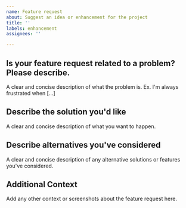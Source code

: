 ```yaml
---
name: Feature request
about: Suggest an idea or enhancement for the project
title: ''
labels: enhancement
assignees: ''

---
```


## Is your feature request related to a problem? Please describe.

A clear and concise description of what the problem is. Ex. I'm always frustrated when [...]

## Describe the solution you'd like

A clear and concise description of what you want to happen.

## Describe alternatives you've considered

A clear and concise description of any alternative solutions or features you've considered.

## Additional Context

Add any other context or screenshots about the feature request here.
